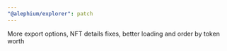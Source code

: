```yaml
---
"@alephium/explorer": patch
---
```


More export options, NFT details fixes, better loading and order by token worth
